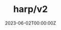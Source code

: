 ---
title: "harp/v2"
date: 2023-06-02T00:00:00Z
draft: false
repository: github.com/zntrio/harp
godoc: pkg.go.dev/zntr.io/harp/v2
tags: [package]
description: Secret management by contract tool
---